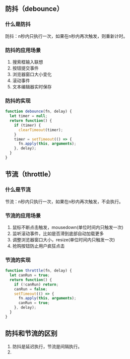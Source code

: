 ## 防抖（debounce）
### 什么是防抖
防抖：n秒内只执行一次，如果在n秒内再次触发，则重新计时。

### 防抖的应用场景
1. 搜索框输入联想
2. 按钮提交事件
3. 浏览器窗口大小变化
4. 滚动事件
5. 文本编辑器实时保存

### 防抖的实现
```javascript
function debounce(fn, delay) {
  let timer = null;
  return function() {
    if (timer) {
      clearTimeout(timer);
    }
    timer = setTimeout(() => {
      fn.apply(this, arguments);
    }, delay);
  }
}
```

## 节流（throttle）
### 什么是节流
节流：n秒内只执行一次，如果在n秒内再次触发，不会执行。

### 节流的应用场景
1. 鼠标不断点击触发，mousedown(单位时间内只触发一次)
2. 监听滚动事件，比如是否滑到底部自动加载更多
3. 调整浏览器窗口大小，resize(单位时间内只触发一次)
4. 抢购按钮防止用户疯狂点击
### 节流的实现

```javascript
function throttle(fn, delay) {
  let canRun = true;
  return function() {
    if (!canRun) return;
    canRun = false;
    setTimeout(() => {
      fn.apply(this, arguments);
      canRun = true;
    }, delay);
  }
}
```
## 防抖和节流的区别
1. 防抖是延迟执行，节流是间隔执行。
2. 




